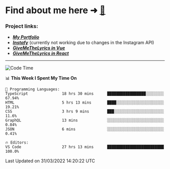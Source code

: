 # Find about me here ➜ [🧑](https://pauabella.dev)

### Project links:
- ***[My Portfolio](https://pauabella.dev)***
- ***[Instafy](https://instafy.me)*** (currently not working due to changes in the Instagram API)
- ***[GiveMeTheLyrics in Vue](https://lyrics.pauabella.dev)***
- ***[GiveMeTheLyrics in React](https://pauabella.dev/GiveMeTheLyrics)***

---
<!--START_SECTION:waka-->
![Code Time](http://img.shields.io/badge/Code%20Time-907%20hrs%2034%20mins-blue)

📊 **This Week I Spent My Time On** 

```text
💬 Programming Languages: 
TypeScript               18 hrs 30 mins      █████████████████░░░░░░░░   67.94% 
HTML                     5 hrs 13 mins       ████░░░░░░░░░░░░░░░░░░░░░   19.21% 
CSS                      3 hrs 9 mins        ███░░░░░░░░░░░░░░░░░░░░░░   11.6% 
GraphQL                  13 mins             ░░░░░░░░░░░░░░░░░░░░░░░░░   0.84% 
JSON                     6 mins              ░░░░░░░░░░░░░░░░░░░░░░░░░   0.41%

🔥 Editors: 
VS Code                  27 hrs 13 mins      █████████████████████████   100.0%

```


 Last Updated on 31/03/2022 14:20:22 UTC
<!--END_SECTION:waka-->
